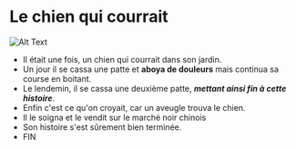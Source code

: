 # Le chien qui courrait

![Alt Text](https://media.giphy.com/media/3oEduEEt1Idb9g05IA/giphy.gif)

* Il était une fois, un chien qui courrait dans son jardin.
* Un jour il se cassa une patte et **aboya de douleurs** mais continua sa course en boitant.
* Le lendemin, il se cassa une deuxième patte, ***mettant ainsi fin à cette histoire***.
* Enfin c'est ce qu'on croyait, car un aveugle trouva le chien. 
* Il le soigna et le vendit sur le marché noir chinois
* Son histoire s'est sûrement bien terminée. 
* FIN